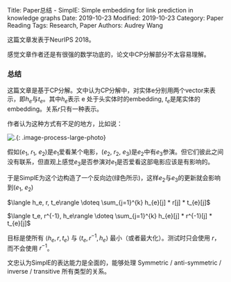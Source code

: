 Title: Paper总结 - SimplE: Simple embedding for link prediction in knowledge graphs
Date: 2019-10-23
Modified: 2019-10-23
Category: Paper Reading
Tags: Research, Paper
Authors: Audrey Wang

这篇文章发表于NeurIPS 2018。

感觉文章作者还是有很强的数学功底的，论文中CP分解部分不太容易理解。

### 总结

这篇文章是基于CP分解。文中认为CP分解中，对实体e分别用两个vector来表示，即$h_e$与$t_e$。其中$h_e$表示 e 处于头实体时的embedding, $t_e$是尾实体的embedding。关系$r$只有一种表示。

作者认为这种方式有不足的地方，比如说：

![.]({static}/pictures/simple/1.jpg){: .image-process-large-photo}

假如($e_1$, $r_1$, $e_2$)是$e_1$爱看某个电影，($e_2$, $r_2$, $e_3$)是$e_2$中有$e_3$参演。但它们彼此之间没有联系，但直观上感觉$e_3$是否参演对$e_1$是否爱看这部电影应该是有影响的。

于是SimplE为这个边构造了一个反向边(绿色所示)，这样$e_2$与$e_3$的更新就会影响到($e_1$, $e_2$)

$\langle h_e, r, t_e\rangle \doteq \sum_{j=1}^{k} h_{e}[j] * r[j] * t_{e}[j]$

$\langle t_e, r^{-1}, h_e\rangle \doteq \sum_{j=1}^{k} h_{e}[j] * r^{-1}[j] * t_{e}[j]$

目标是使所有 $\langle h_e, r, t_e\rangle$ 与 $\langle t_e, r^{-1}, h_e\rangle$ 最小（或者最大化）。测试时只会使用 $r$，而不会使用 $r^{-1}$。

文忠认为SimplE的表达能力是全面的，能够处理 Symmetric / anti-symmetric / inverse / transitive 所有类型的关系。